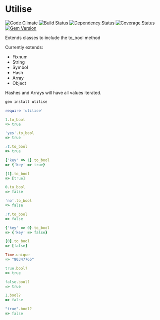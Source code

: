 Utilise
=======

[![Code Climate](https://codeclimate.com/github/benSlaughter/utilise.png)](https://codeclimate.com/github/benSlaughter/utilise)
[![Build Status](https://travis-ci.org/benSlaughter/utilise.png?branch=master)](https://travis-ci.org/benSlaughter/utilise)
[![Dependency Status](https://gemnasium.com/benSlaughter/utilise.png)](https://gemnasium.com/benSlaughter/utilise)
[![Coverage Status](https://coveralls.io/repos/benSlaughter/utilise/badge.png)](https://coveralls.io/r/benSlaughter/utilise)
[![Gem Version](https://badge.fury.io/rb/utilise.png)](http://badge.fury.io/rb/utilise)

Extends classes to include the to_bool method

Currently extends:
 * Fixnum
 * String
 * Symbol
 * Hash
 * Array
 * Object

Hashes and Arrays will have all values iterated.

```ruby
gem install utilise
```

```ruby
require 'utilise'
```

```ruby
1.to_bool
=> true

'yes'.to_bool
=> true

:t.to_bool
=> true

{'key' => 1}.to_bool
=> {'key' => true}

[1].to_bool
=> [true]
```

```ruby
0.to_bool
=> false

'no'.to_bool
=> false

:f.to_bool
=> false

{'key' => 0}.to_bool
=> {'key' => false}

[0].to_bool
=> [false]
```

```ruby
Time.unique
=> "80347765"
```

```ruby
true.bool?
=> true

false.bool?
=> true

1.bool?
=> false

"true".bool?
=> false
```
